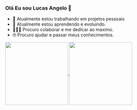### Olá Eu sou Lucas Angelo 👋

- 🔭 Atualmente estou trabalhando em projetos pessoais
- 🌱 Atualmente estou aprendendo e evoluindo.
- 👨🏾‍🏭 Procuro colaborar e me dedicar ao maximo.
- 🤓 Procuro ajudar e passar meus conhecimentos.


<a href="https://github.com/lucas/github-readme-stats">
  <img height=200 align="center" src="https://github-readme-stats.vercel.app/api?username=lucas&show_icons=true&theme=tokyonight" />
</a>
<a href="https://github.com/lucas/anuraghazra/convoychat">
  <img height=200 align="center" src="https://github-readme-stats.vercel.app/api/top-langs?username=anuraghazra&layout=compact&langs_count=8&card_width=320&show_icons=true&theme=tokyonight" />
</a>
